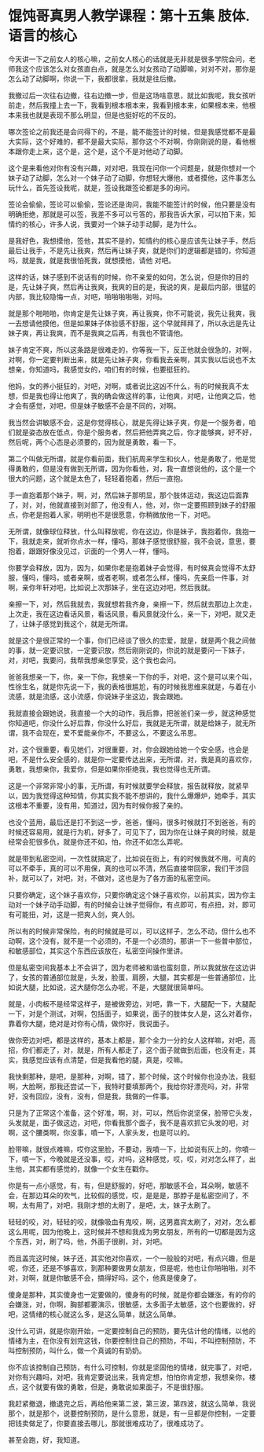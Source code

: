 # 馄饨哥真男人教学课程：第十五集 肢体.语言的核心

今天讲一下之前女人的核心嘛，之前女人核心的话就是无非就是很多学院会问，老师我这个应该怎么对女孩直白点，就是怎么对女孩动了动脚嘛，对对不对，那你是怎么动了动脚啊，你说一下，我都很拿，我就是往后撤。

我撤过后一次往右边撤，往右边撤一步，但是这场啥意思，就比如我呢，我女孩听前走，然后我撞上去一下，我看到根本根本来，我看到根本来，如果根本来，他根本来我也就是表现不那么明显，但是也挺好吃的不反的。

哪次签论之前我还是会问得下的，不是，能不能签计的时候，但是我感觉都不是最大实际，这个好难的，都不是最大实际，那你这个不对啊，你刚刚说的是，看他根本跟你走上来，这个是，这个是，这个不是对他动了动脚。

这个是来看他对你有没有兴趣，对对吧，我现在问你一个问题是，就是你想对一个妹子动了动脚，怎么对一个妹子动了动脚，你想轻大爆他，或者摸他，这件事怎么玩什么，首先签设我呢，就是，签设我跟签论都是多的询问。

签论会偷偷，签论可以偷偷，签论还是询问，我能不能签计的时候，他只要是没有明确拒绝，那就是可以签，我差不多可以亏答的，那我告诉大家，可以拍下来，知情约的核心，许多人说，我要对一个妹子动手动脚，是为什么。

是我好色，我想摸他，签他，其实不是的，知情约的核心是应该先让妹子手，然后最后让我手，不是先让我爽，然后再让妹子爽，就是你们的逻辑都是错的，你知道吗，就是我，就是我很怕死我，就想摸他，请他 对吧。

这样的话，妹子感到不说话有的时候，你不亲爱的如何，怎么说，但是你的目的是，先让妹子爽，然后再让我爽，我爽的目的是，我说的爽，是最后内部，很猛的内部，我比较隐悔一点，对吧，啪啪啪啪啪，对吗。

就是那个啪啪啪，你肯定是先让妹子爽，再让我爽，你不可能说，我先让我爽，我一去想请他摸他，但是如果妹子体验感不舒服，这个早就拜拜了，所以永远是先让妹子爽，再让我爽，而不是我爽之后再，有我也不管请他。

妹子肯定不爽，所以这条路是很难走的，你等我一下，反正他就会很急的，对啊，对啊，你一定要判断出来，就是先让妹子爽，你看我去亲啊，其实我以后说也不太想亲，你知道吗，我感觉女的，咱们有的时候，也要挺狂的。

他妈，女的养小挺狂的，对吧，对啊，或者说比这凶不什么，有的时候我真不太想，但是我也得让他爽了，我的确会做这样的事，让他爽，对吧，让他爽之后，他才会有感觉，对吧，但是妹子敏感不会是不同的，对啊。

我当然会讲敏感不会，这是你觉得核心，就是先得让妹子爽，你是一个服务者，咱们就是姿态放在低点，你是个服务者，然后把他弄爽之后，你才能够爽，好不好，然后呢，两个心态是必须要的，因为就是勇敢，看一下。

第二个叫做无所谓，就是你看前面，我们航周来学生和伙人，他是勇敢了，他是觉得勇敢的，但是没有做到无所谓，因为你看他，对，我一直想说他的，这个是一个很大的问题，这个就是太色了，轻轻着抱着，然后一直抱。

手一直抱着那个妹子，啊，对，然后妹子那明显，那个肢体运动，我这边后面靠了，对，对，他就直接到对部了，他没有人，他，对，你一定要照顾到妹子的舒服点，你老是抱着人家，明明也不是很愿意，你稍微放他一下，对吧。

无所谓，就像球位释放，什么叫释放呢，你在这边，你是妹子，我抱着你，我抱一下，我就走来，就听你点水一样，懂吗，那妹子感觉很舒服，我不会说，意思，要抱着，跟跟好像没见过，识面的一个男人一样，懂吗。

你要学会释放，因为，因为，如果你老是抱着妹子会觉得，有时候真会觉得不太舒服，懂吗，懂吗，或者亲啊，或者老啊，或者怎么样，懂吗，先亲启一件事，对啊，亲你年轩对吧，比如说上次那妹子，坐在这边对吧，然后我就。

亲擦一下，对，然后我就去，我就想若我齐身，亲擦一下，然后就去那边上次走，上次走，我在这边看话风景，看话风景，看风景就没什么，亲一下，对吧，就又走了，让妹子感觉到我这个，就是无所谓。

就是这个是很正常的一个事，你们已经谈了很久的恋爱，就是，就是两个我之间做的事，就一定要识放，一定要识放，然后刚刚说的，你说的就是要问一下妹子，对，对吧，我要问，我帮我想亲您享受，这个我也会问。

爸爸我想亲一下，你，亲一下你，我想亲一下你的手，对吧，这个是可以来个叫，性徐生名，就是你先说一下，我的表格很尴尬，有的时候我思维来就是，与着在小流感，就是流感，这小流感，你说妹子坐这边，我会跟她。

我就直接会跟她说，我直接一个大的动作，我后靠，把爸爸们亲一步，就这种感觉你知道吧，你没什么好后靠，你没什么好后，我就是无所谓，就是给妹子，就无所谓，我不会现在，爱不爱能亲你不，不要这么，不要这么吊思。

对，这个很重要，看见她们，对很重要，对，你会跟她给她一个安全感，也会是吧，不是什么安全感的，就是你一定要传达出来，无所谓，对，我是真的喜欢你，勇敢，我想亲你，我爱你，但是如果你拒绝我，我也觉得也无所谓。

这是一个非常非常小的事，无所谓，有时候就要学会释放，报告就释放，就紧早以，因为我觉得这种知情，你其实我不能不想讲的，我什么爆爆炉，她牵手，其实这根本不重要，没有用，知道过，因为有时候你报了亲的。

也没个蓝用，最后还是打不到这一步，爸爸，懂吗，很多时候就打不到爸爸，有的时候还容易用，就是行为机，好多了，可见下了，因为你在让妹子爽的时候，就是经常会犯很多仇，就是你还不如，怕，你还不如怎么弄呢。

就是带到私密空间，一次性就搞定了，比如说在街上，有的时候我就不用，可真的可以不牵手，真的可以不用保，真的也可以不清，然后直接带回家，我们干涉回补，就可以了，对吧，对，不做对，这也是为了各方面的私密空间。

只要你确定，这个妹子喜欢你，只要你确定这个妹子喜欢你，以前其实，因为你主动对一个妹子动手动脚，有的时候会让妹子觉得你，有点即可，有点扭，对，即可有可能扭，对，这是一把爽人剑，爽人剑。

所以有的时候非常保险，有的时候就是可以，可以这样子，怎么不动，但什么也不动啊，这个没有，就不是一个必须的，不是一个必须的，那讲一下一些普中部位，和敏感部位，其实这个东西应该放在，私密空间操作里讲。

但是私密空间我基本上不会讲了，因为老师被和谐也蛮刻意，所以我就放在这边讲了，女孩的普通部位就是，头发，脸蛋，肩膀，大腿，其实都是一些普通部位，比如说大腿，比如说，这大腿你怎么办呢，不是，大腿就很简单吗。

就是，小肉板不是经常这样子，是被做旁边，对吧，靠一下，大腿配一下，大腿配一下，对是个测试，对啊，包括面子，如果说，面子的肢体女人是，这么对着你，靠着你大腿，绝对是对你有心情，做你好，我说面子。

做你旁边对吧，都是这样的，基本上都是，那个全力一分的女人这样嘛，对吧，高招，你们都走了，对，就是，所有人都走了，这个面子就做到后面，也没有走，其实，我感觉应该有点清楚，但是我看他的腿，真是，哎嘛。

我快剩那种，是吧，是那种，对啊，错了，那个时候，这个时候你也没办法，我挺啊，大脸啊，那我还尝试一下，我特时要填那两个，我给你好漂亮吗，对，非常好，没有回应，没有，没有，但是我，我做的一件事。

只是为了正常这个准备，这个好准，啊，对，可以，然后你说坚保，脸带它头发，头发就是，面子做这边，对吧，你看我那个面子，我不是喜欢抓它头发的吧，对啊，这个腰类啊，你没事，噴一下，人家头发，也是可以的。

脸带嘛，就很点难嘛，哎你这里脸，不要动，我噴一下，比如说有灰上的，你噴一下，噴一下，今晚就是还没事，哎，对吗，这种感觉，哎，哎，对对怎么样了，出生他，其实都有感觉的，就像一个女生在戳你。

你是有一点小感觉，有，有，但是舒服的，好吧，那敏感不会，耳朵啊，敏感不会，在那边耳朵的吹气，比较假的感觉，哎，是是是，那脖子是私密空间了，不啊，太有用了，对吧，我刚才想的太刷了，是吧，太，妹子太刷了。

轻轻的咬，对，轻轻的咬，就像吸血有鬼咬，啊，这男嘉宾太刷了，对对，怎么都这么用呢，因为他晚上，这时候并不想和我成为男女朋友，所有的一切都是因为这个东西，对，刷了吗，他，外面子很刷，对，对吧。

而且盖完这时候，妹子还，其实他对你喜欢，一个一般般的对吧，有点兴趣，但是呢，你还，还是不够喜欢，到那种要做男女朋友，但是呢，他也让你啪啪啪，对不对，对啊，就是你敏感不会，搞得好吗，这个，他真是傻身了。

傻身是那种，其实傻身也一定要做的，傻身有的时候，就是你都会嫌涨，有的你的会嫌涨，对，你啊，胸部都要演示，很敏感，太多面子太敏感，这个也要做的，好吧，这情绪的核心就这么多，是这么简单，就这么简单。

没什么可讲，就是你刚开始，一定要控制自己的预防，要先估计他的情绪，以他的情绪为主，在你没有划完这钱，你要控制住自己的预防，不叫，不叫控制预防，不叫控制预防，叫什么，做一个真诚的有奶奶。

你不应该控制自己预防，有什么可控制，你就是坚固他的情绪，就完事了，对吧，对你有兴趣吗，对吧，我肯定要说出来，我肯定想，怕怕你肯定想，我想亲你，楼点，这个就要有做的勇敢，但是，勇敢说如果面子，不是很舒服。

我赶紧撤退，撤退完之后，再给他来第二波，第三波，第四波，就这么简单，我说那个，就是那个，说要控制预防，是什么意思，就是，有一旦都是你控制，一定要把钱卖做足了，你要直接去哪儿，那就很难成功了，很难成功了。

甚至会跑，好，我知道。